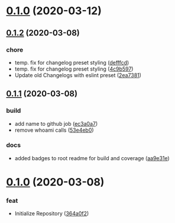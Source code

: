 # [0.1.0](https://github.com/manniwatch/manniwatch/compare/v0.1.2...v0.1.0) (2020-03-12)




## [0.1.2](https://github.com/manniwatch/manniwatch/compare/v0.1.1...v0.1.2) (2020-03-08)


### chore

* temp. fix for changelog preset styling ([defffcd](https://github.com/manniwatch/manniwatch/commit/defffcd1fdf3260b763875c3879c75647b04fc35))
* temp. fix for changelog preset styling ([4c9b597](https://github.com/manniwatch/manniwatch/commit/4c9b597f2e3e562c2ebd9a41346b8551c5522e29))
* Update old Changelogs with eslint preset ([2ea7381](https://github.com/manniwatch/manniwatch/commit/2ea738130149da08b6650189ae03fff1b44f2ad4))



## [0.1.1](https://github.com/manniwatch/manniwatch/compare/v0.1.0...v0.1.1) (2020-03-08)


### build

* add name to github job ([ec3a0a7](https://github.com/manniwatch/manniwatch/commit/ec3a0a7d737891e1d6d2e3fe8dcdf958b6bb10d2))
* remove whoami calls ([53e4eb0](https://github.com/manniwatch/manniwatch/commit/53e4eb0ed0754e2227f65d1e1687ac786be66fce))

### docs

* added badges to root readme for build and coverage ([aa9e31e](https://github.com/manniwatch/manniwatch/commit/aa9e31eb53eb157e9efbea9413cf78eefe55d9c9))



# [0.1.0](https://github.com/manniwatch/manniwatch/compare/364a0f2e8a81e3df0cbaa9e09a4e9f70c1994270...v0.1.0) (2020-03-08)


### feat

* Initialize Repository ([364a0f2](https://github.com/manniwatch/manniwatch/commit/364a0f2e8a81e3df0cbaa9e09a4e9f70c1994270))




